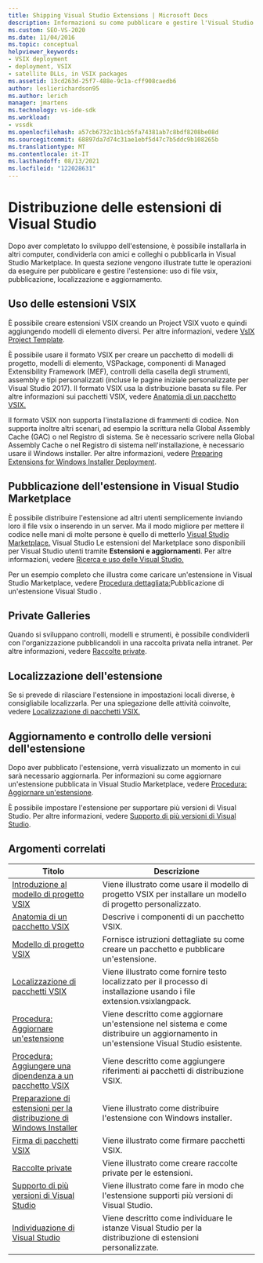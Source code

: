 ```yaml
---
title: Shipping Visual Studio Extensions | Microsoft Docs
description: Informazioni su come pubblicare e gestire l'Visual Studio SDK, tra cui l'uso di file con estensione vsix, la pubblicazione, la localizzazione e l'aggiornamento.
ms.custom: SEO-VS-2020
ms.date: 11/04/2016
ms.topic: conceptual
helpviewer_keywords:
- VSIX deployment
- deployment, VSIX
- satellite DLLs, in VSIX packages
ms.assetid: 13cd263d-25f7-488e-9c1a-cff908caedb6
author: leslierichardson95
ms.author: lerich
manager: jmartens
ms.technology: vs-ide-sdk
ms.workload:
- vssdk
ms.openlocfilehash: a57cb6732c1b1cb5fa74381ab7c8bdf8208be08d
ms.sourcegitcommit: 68897da7d74c31ae1ebf5d47c7b5ddc9b108265b
ms.translationtype: MT
ms.contentlocale: it-IT
ms.lasthandoff: 08/13/2021
ms.locfileid: "122028631"
---
```

# <a name="shipping-visual-studio-extensions"></a>Distribuzione delle estensioni di Visual Studio
Dopo aver completato lo sviluppo dell'estensione, è possibile installarla in altri computer, condividerla con amici e colleghi o pubblicarla in Visual Studio Marketplace. In questa sezione vengono illustrate tutte le operazioni da eseguire per pubblicare e gestire l'estensione: uso di file vsix, pubblicazione, localizzazione e aggiornamento.

## <a name="working-with-vsix-extensions"></a>Uso delle estensioni VSIX
 È possibile creare estensioni VSIX creando un Project VSIX vuoto e quindi aggiungendo modelli di elemento diversi. Per altre informazioni, vedere [VsIX Project Template](../extensibility/vsix-project-template.md).

 È possibile usare il formato VSIX per creare un pacchetto di modelli di progetto,  modelli di elemento, VSPackage, componenti di Managed Extensibility Framework (MEF), controlli della casella degli strumenti, assembly e tipi personalizzati (incluse le pagine iniziale personalizzate per Visual Studio 2017). Il formato VSIX usa la distribuzione basata su file. Per altre informazioni sui pacchetti VSIX, vedere [Anatomia di un pacchetto VSIX.](../extensibility/anatomy-of-a-vsix-package.md)

 Il formato VSIX non supporta l'installazione di frammenti di codice. Non supporta inoltre altri scenari, ad esempio la scrittura nella Global Assembly Cache (GAC) o nel Registro di sistema. Se è necessario scrivere nella Global Assembly Cache o nel Registro di sistema nell'installazione, è necessario usare il Windows installer. Per altre informazioni, vedere [Preparing Extensions for Windows Installer Deployment](../extensibility/preparing-extensions-for-windows-installer-deployment.md).

## <a name="publishing-your-extension-to-the-visual-studio-marketplace"></a>Pubblicazione dell'estensione in Visual Studio Marketplace
 È possibile distribuire l'estensione ad altri utenti semplicemente inviando loro il file vsix o inserendo in un server. Ma il modo migliore per mettere il codice nelle mani di molte persone è quello di metterlo [Visual Studio Marketplace.](https://marketplace.visualstudio.com/vs) Visual Studio Le estensioni del Marketplace sono disponibili per Visual Studio utenti tramite **Estensioni e aggiornamenti**. Per altre informazioni, vedere [Ricerca e uso delle Visual Studio.](../ide/finding-and-using-visual-studio-extensions.md)

 Per un esempio completo che illustra come caricare un'estensione in Visual Studio Marketplace, vedere [Procedura dettagliata:](../extensibility/walkthrough-publishing-a-visual-studio-extension.md)Pubblicazione di un'estensione Visual Studio .

## <a name="private-galleries"></a>Private Galleries
 Quando si sviluppano controlli, modelli e strumenti, è possibile condividerli con l'organizzazione pubblicandoli in una raccolta privata nella intranet. Per altre informazioni, vedere [Raccolte private](../extensibility/private-galleries.md).

## <a name="localizing-your-extension"></a>Localizzazione dell'estensione
 Se si prevede di rilasciare l'estensione in impostazioni locali diverse, è consigliabile localizzarla. Per una spiegazione delle attività coinvolte, vedere [Localizzazione di pacchetti VSIX.](../extensibility/localizing-vsix-packages.md)

## <a name="updating-and-versioning-your-extension"></a>Aggiornamento e controllo delle versioni dell'estensione
 Dopo aver pubblicato l'estensione, verrà visualizzato un momento in cui sarà necessario aggiornarla. Per informazioni su come aggiornare un'estensione pubblicata in Visual Studio Marketplace, vedere [Procedura: Aggiornare un'estensione](../extensibility/how-to-update-a-visual-studio-extension.md).

 È possibile impostare l'estensione per supportare più versioni di Visual Studio. Per altre informazioni, vedere [Supporto di più versioni di Visual Studio](../extensibility/supporting-multiple-versions-of-visual-studio.md).

## <a name="related-topics"></a>Argomenti correlati

|Titolo|Descrizione|
|-----------|-----------------|
|[Introduzione al modello di progetto VSIX](../extensibility/getting-started-with-the-vsix-project-template.md)|Viene illustrato come usare il modello di progetto VSIX per installare un modello di progetto personalizzato.|
|[Anatomia di un pacchetto VSIX](../extensibility/anatomy-of-a-vsix-package.md)|Descrive i componenti di un pacchetto VSIX.|
|[Modello di progetto VSIX](../extensibility/vsix-project-template.md)|Fornisce istruzioni dettagliate su come creare un pacchetto e pubblicare un'estensione.|
|[Localizzazione di pacchetti VSIX](../extensibility/localizing-vsix-packages.md)|Viene illustrato come fornire testo localizzato per il processo di installazione usando i file extension.vsixlangpack.|
|[Procedura: Aggiornare un'estensione](../extensibility/how-to-update-a-visual-studio-extension.md)|Viene descritto come aggiornare un'estensione nel sistema e come distribuire un aggiornamento in un'estensione Visual Studio esistente.|
|[Procedura: Aggiungere una dipendenza a un pacchetto VSIX](../extensibility/how-to-add-a-dependency-to-a-vsix-package.md)|Viene descritto come aggiungere riferimenti ai pacchetti di distribuzione VSIX.|
|[Preparazione di estensioni per la distribuzione di Windows Installer](../extensibility/preparing-extensions-for-windows-installer-deployment.md)|Viene illustrato come distribuire l'estensione con Windows installer.|
|[Firma di pacchetti VSIX](../extensibility/signing-vsix-packages.md)|Viene illustrato come firmare pacchetti VSIX.|
|[Raccolte private](../extensibility/private-galleries.md)|Viene illustrato come creare raccolte private per le estensioni.|
|[Supporto di più versioni di Visual Studio](../extensibility/supporting-multiple-versions-of-visual-studio.md)|Viene illustrato come fare in modo che l'estensione supporti più versioni di Visual Studio.|
|[Individuazione di Visual Studio](locating-visual-studio.md)|Viene descritto come individuare le istanze Visual Studio per la distribuzione di estensioni personalizzate.|
